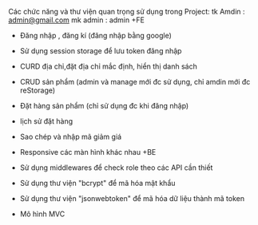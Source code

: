 Các chức năng và thư viện quan trọng sử dụng trong Project:
tk Amdin : admin@gmail.com
mk admin : admin
+FE
- Đăng nhập , đăng kí (đăng nhập bằng google)
- Sử dụng session storage để lưu token đăng nhập
- CURD địa chỉ,đặt địa chỉ mắc định, hiển thị danh sách
- CRUD sản phẩm (admin và manage mới đc sử dụng, chỉ amdin mới đc reStorage)
- Đặt hàng sản phẩm (chỉ sử dụng đc khi đăng nhập)
- lịch sử đặt hàng
- Sao chép và nhập mã giảm giá
- Responsive các màn hình khác nhau
+BE

- Sử dụng middlewares để check role theo các API cần thiết
- Sử dụng thư viện "bcrypt" để mã hóa mật khẩu
- Sử dụng thư viện "jsonwebtoken" để mã hóa dữ liệu thành mã token
- Mô hình MVC
